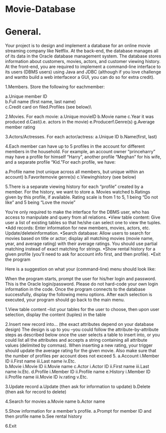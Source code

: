 # Movie-Database

# General. 
Your project is to design and implement a database for an online movie streaming company like Netflix. At the back-end, the database manages all of its data in the Oracle database management system. The database stores information about customers, movies, actors, and customer viewing history. At the front-end, you are required to implement a command-line interface to its users (DBMS users) using Java and JDBC (although if you love challenge and wantto build a web interfaceor a GUI, you can do so for extra credit). 

1.Members. Store the following for eachmember:

  a.Unique member ID\
  b.Full name (first name, last name)\
  c.Credit card on filed.Profiles (see below)\
  
2.Movies. For each movie:
  a.Unique movieID
  b.Movie name
  c.Year it was produced
  d.Cast(i.e. actors in the movie)
  e.Producerf.Genre(s)
  g.Average member rating
  
3.Actors/Actresses. For each actor/actress:
  a.Unique ID
  b.Name(first, last)
  
4.Each member can have up to 5 profiles in the account for different members in the household. For example, an account owner “princeharry” may have a profile for himself “Harry”, another profile “Meghan” for his wife, and a separate profile “Kid.”For each profile, we have:

  a.Profile name (not unique across all members, but unique within an account)
  b.Favoritemovie genre(s)
  c.Viewinghistory (see below)
  
5.There is a separate viewing history for each “profile” created by a member. For the history, we want to store
  a. Movies watched
  b.Ratings given by this profile, if available. Rating scale is from 1 to 5, 1 being “Do not like” and 5 being “Love the movie”
  
You’re only required to make the interface for the DBMS user, who has access to manipulate and query from all relations.
  •View table content: Give user a list of existing tables so that he/she can select one to view the tuples.
  •Add records: Enter information for new members, movies, actors, etc. Update/deleteinformation. 
  •Search database: Allow users to search for movies based on title or actor; display all matching movies (movie name, year, and average rating) with their average ratings. You should use partial matching instead of exact matching for strings. 
  •Show rental history for a given profile (you’ll need to ask for account info first, and then profile).
  •Exit the program
  
  Here is a suggestion on what your (command-line) menu should look like:
  
  When the program starts, prompt the user for his/her login and password. This is the Oracle login/password. Please do not hard-code your own login information in the code. Once the program connects to the database successfully, display the following menu options. After each selection is executed, your program should go back to the main menu.
  
  1.View table content –list your tables for the user to choose, then upon user selection, display the content (tuples) in the table
  
  2.Insert new record into... (the exact attributes depend on your database design) The design is up to you –you could follow the attribute-by-attribute steps as described below once the user selects a table to insert into, or you could list all the attributes and accepts a string containing all attribute values (delimited by commas). When inserting a new rating, your trigger should update the average rating for the given movie. Also make sure that the number of profiles per account does not exceed 5.
    a.Account
      i.Member ID
      ii.First name
      iii.Last name
      iv.Etc.   
    b.Movie
      i.Movie ID
      ii.Movie name
    c.Actor
      i.Actor ID
      ii.First name
      iii.Last name
      iv.Etc.
    d.Profile
      i.Member ID
      ii.Profile name
    e.History
      i.Member ID
      ii.Profile name
      iii.Movie ID
      iv.rating
      v.Etc.
      
  3.Update record
    a.Update (then ask for information to update)
    b.Delete (then ask for record to delete)
    
  4.Search for movies
    a.Movie name
    b.Actor name
  
  5.Show information for a member’s profile.
    a.Prompt for member ID and then profile name
    b.See rental history
    
  6.Exit
      
      
      
      
